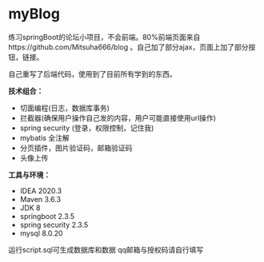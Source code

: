 # myBlog
  练习springBoot的论坛小项目，不会前端。80%前端页面来自https://github.com/Mitsuha666/blog  。自己加了部分ajax，页面上加了部分按钮，链接。
  
  自己重写了后端代码，使用到了目前所有学到的东西。
  
**技术组合：**
  * 切面编程(日志，数据库事务)
  * 拦截器(确保用户操作自己发的内容，用户可能直接使用url操作)
  * spring security (登录，权限控制，记住我)
  * mybatis 全注解
  * 分页插件，图片验证码，邮箱验证码
  * 头像上传
  
  
**工具与环境：**

*  IDEA 2020.3
*  Maven 3.6.3
*  JDK 8
*  springboot 2.3.5
*  spring security 2.3.5
*  mysql 8.0.20

运行script.sql可生成数据库和数据
qq邮箱与授权码请自行填写
